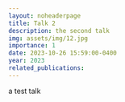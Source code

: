 ```yaml
---
layout: noheaderpage
title: Talk 2
description: the second talk
img: assets/img/12.jpg
importance: 1
date: 2023-10-26 15:59:00-0400
year: 2023
related_publications: 
---
```


a test talk
